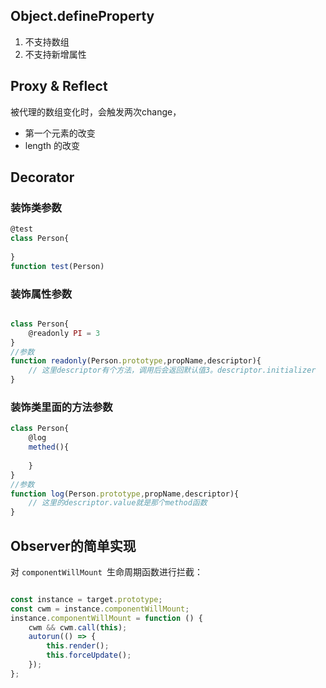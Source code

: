 ## Object.defineProperty

1. 不支持数组
2. 不支持新增属性

##  Proxy & Reflect

被代理的数组变化时，会触发两次change，

- 第一个元素的改变
- length 的改变 



## Decorator

### 装饰类参数

```javascript
@test
class Person{
    
}
function test(Person)
```



### 装饰属性参数

```javascript

class Person{
    @readonly PI = 3
}
//参数
function readonly(Person.prototype,propName,descriptor){
    // 这里descriptor有个方法，调用后会返回默认值3。descriptor.initializer
}
```



### 装饰类里面的方法参数

```javascript
class Person{
    @log
    methed(){
        
    }
}
//参数
function log(Person.prototype,propName,descriptor){
    // 这里的descriptor.value就是那个method函数
}
```





## Observer的简单实现

对 `componentWillMount `生命周期函数进行拦截：

```javascript

const instance = target.prototype;
const cwm = instance.componentWillMount;
instance.componentWillMount = function () {
    cwm && cwm.call(this);
    autorun(() => {
        this.render();
        this.forceUpdate();
    });
};
```

